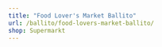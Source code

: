 ```yaml
---
title: "Food Lover's Market Ballito"
url: /ballito/food-lovers-market-ballito/
shop: Supermarkt
---
```

